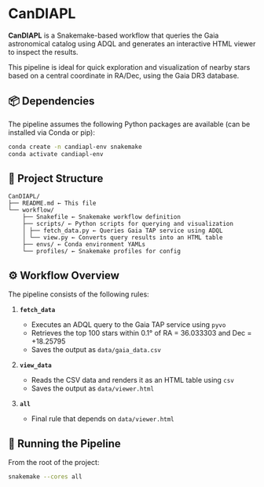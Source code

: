 # CanDIAPL

**CanDIAPL** is a Snakemake-based workflow that queries the Gaia astronomical catalog using ADQL and generates an interactive HTML viewer to inspect the results.

This pipeline is ideal for quick exploration and visualization of nearby stars based on a central coordinate in RA/Dec, using the Gaia DR3 database.


## 📦 Dependencies

The pipeline assumes the following Python packages are available (can be installed via Conda or pip):

```bash
conda create -n candiapl-env snakemake
conda activate candiapl-env
```

## 📁 Project Structure

```
CanDIAPL/
├── README.md ← This file
└── workflow/
    ├── Snakefile ← Snakemake workflow definition
    ├── scripts/ ← Python scripts for querying and visualization
    │ ├── fetch_data.py ← Queries Gaia TAP service using ADQL
    │ └── view.py ← Converts query results into an HTML table
    ├── envs/ ← Conda environment YAMLs
    └── profiles/ ← Snakemake profiles for config
```


## ⚙️ Workflow Overview

The pipeline consists of the following rules:

1. **`fetch_data`**  
   - Executes an ADQL query to the Gaia TAP service using `pyvo`
   - Retrieves the top 100 stars within 0.1° of RA = 36.033303 and Dec = +18.25795
   - Saves the output as `data/gaia_data.csv`

2. **`view_data`**  
   - Reads the CSV data and renders it as an HTML table using `csv`
   - Saves the output as `data/viewer.html`

3. **`all`**  
   - Final rule that depends on `data/viewer.html`


## 🚀 Running the Pipeline

From the root of the project:

```bash
snakemake --cores all
```
